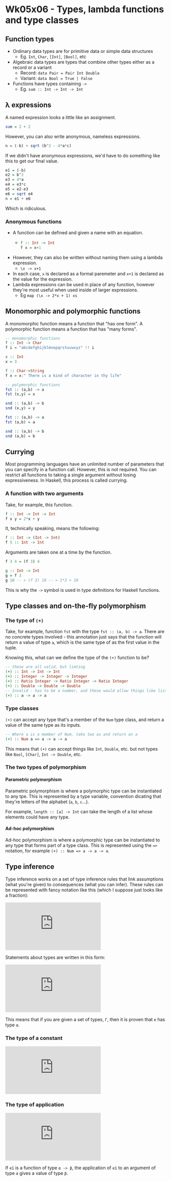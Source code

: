 # Wk05x06 - Types, lambda functions and type classes

## Function types

* Ordinary data types are for primitive data or simple data structures
  * Eg. `Int`, `Char`, `[Int]`, `[Bool]`, etc
* Algebraic data types are types that combine other types either as a record or a variant
  * Record: `data Pair = Pair Int Double`
  * Variant: `data Bool = True | False`
* Functions have types containing `->`
  * Eg. `sum :: Int -> Int -> Int`

## λ expressions

A named expression looks a little like an assignment.

```haskell
sum = 2 + 2
```

However, you can also write anonymous, nameless expressions. 

```haskell
n = (-b) + sqrt (b^2 - 4*a*c)
```

If we didn't have anonymous expressions, we'd have to do something like this to get our final value.

```haskell
e1 = (-b)
e2 = b^2
e3 = 4*a
e4 = e3*c
e5 = e2-e3
e6 = sqrt e4
n = e1 + e6
```

Which is ridiculous.

### Anonymous functions

* A function can be defined and given a name with an equation. 
  * ```haskell
    f :: Int -> Int
    f x = x+1
    ```
* However, they can also be written without naming them using a lambda expression.
  * `\x -> x+1`
* In each case, `x` is declared as a formal paremeter and `x+1` is declared as the value for the expression.
* Lambda expressions can be used in place of any function, however they're most useful when used inside of larger expressions.
  * Eg `map (\x -> 2*x + 1) xs`

## Monomorphic and polymorphic functions

A monomorphic function means a function that "has one form". A polymorphic function means a function that has "many forms".

```haskell
-- monomorphic functions
f :: Int -> Char
f i = "abcdefghijklmnopqrstuvwxyz" !! i

x :: Int
x = 3

f :: Char->String
f x = x:" There is a kind of character in thy life"

-- polymorphic functions
fst :: (a,b) -> a
fst (x,y) = x

snd :: (a,b) -> b
snd (x,y) = y

fst :: (a,b) -> a
fst (a,b) = a

snd :: (a,b) -> b
snd (a,b) = b
```

## Currying

Most programming languages have an unlimited number of parameters that you can specify in a function call. However, this is not required. You can restrict all functions to taking a single argument without losing expressiveness. In Haskell, this process is called currying.

### A function with two arguments

Take, for example, this function.

```haskell
f :: Int -> Int -> Int
f x y = 2*x + y
```

It, technically speaking, means the following:

```haskell
f :: Int -> (Int -> Int)
f 5 :: Int -> Int
```

Arguments are taken one at a time by the function. 

```haskell
f 3 4 = (f 3) 4

g :: Int -> Int
g = f 3
g 10 -- > (f 3) 10 -- > 2*3 + 10
```

This is why the `->` symbol is used in type definitions for Haskell functions. 

## Type classes and on-the-fly polymorphism

### The type of `(+)`

Take, for example, function `fst` with the type `fst :: (a, b) -> a`. There are no concrete types involved - this annotation just says that the function will return a value of type `a`, which is the same type of as the first value in the tuple.

Knowing this, what can we define the type of the `(+)` function to be?

```haskell
-- these are all valid, but limting
(+) :: Int -> Int -> Int
(+) :: Integer -> Integer -> Integer
(+) :: Ratio Integer -> Ratio Integer -> Ratio Integer
(+) :: Double -> Double -> Double
-- Invalid - has to be a number, and these would allow things like lists and strings
(+) :: a -> a -> a
```

### Type classes

`(+)` can accept any type that's a member of the `Num` type class, and return a value of the same type as its inputs.

```haskell
-- Where a is a member of Num, take two as and return an a
(+) :: Num a => a -> a -> a
```

This means that `(+)` can accept things like `Int`, `Double`, etc. but not types like `Bool`, `[Char]`, `Int -> Double`, etc.

### The two types of polymorphism

#### Parametric polymorphism

Parametric polymorphism is where a polymorphic type can be instantiated to any tpe. This is represented by a type variable, convention dicating that they're letters of the alphabet (`a`, `b`, `c`...).

For example, `length :: [a] -> Int` can take the length of a list whose elements could have any type.

#### Ad-hoc polymorphism

Ad-hoc polymorphism is where a polymorphic type can be instantiated to any type that forms part of a type class. This is represented using the `=>` notation, for example `(+) :: Num => a -> a -> a`.

## Type inference

Type inference works on a set of type inference rules that link assumptions (what you're given) to consequences (what you can infer). These rules can be represented with fancy notation like this (which I suppose just looks like a fraction):

![inference rules](https://latex.codecogs.com/gif.latex?%5Cbg_white%20%5Clarge%20%5Cfrac%7B%5Ctextup%7Bassumption%7D%7D%7B%5Ctextup%7Bconsequence%7D%7D)

Statements about types are written in this form:

![statements about types](https://latex.codecogs.com/gif.latex?%5Cbg_white%20%5Clarge%20%5CGamma%20%5Cvdash%20e%20%3A%3A%20%5Calpha)

This means that if you are given a set of types, `Γ`, then it is proven that `e` has type `α`.

### The type of a constant

![type of a constant](https://latex.codecogs.com/gif.latex?%5Cbg_white%20%5Clarge%20%5Cfrac%7Bc%5Ctextup%7B%20is%20a%20constant%20with%20a%20fixed%20type%20%7D%20T%7D%7B%5CGamma%20%5Cvdash%20c%20%3A%3A%20T%7D)

### The type of application

![type of application](https://latex.codecogs.com/gif.latex?%5Cbg_white%20%5Clarge%20%5Cfrac%7B%5CGamma%20%5Cvdash%20e_%7B1%7D%20%3A%3A%20%28%5Calpha%20%5Crightarrow%20%5Cbeta%29%20%5Ctextup%7B%20%7D%20%5CGamma%20%5Cvdash%20e_%7B2%7D%3A%3A%5Calpha%7D%7B%5CGamma%20%5Cvdash%20%28e_%7B1%7D%20%5Ctextup%7B%20%7De_%7B2%7D%29%20%3A%3A%20%5Cbeta%7D)

If `e1` is a function of type `α -> β`, the application of `e1` to an argument of type `α` gives a value of type `β`.

